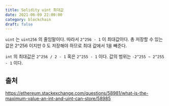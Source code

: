 ```yaml
---
title: Solidity uint 최대값
date: 2021-06-09 22:00:00
category: blockchain
draft: false
---
```


`uint` 는 `uint256` 의 줄임말이다. 따라서 `2^256 - 1` 이 최대값이다. 총 저장할 수 있는 값은 2^256 이지만 0 도 저장해야 하므로 최대 값에서 1을 빼준다.

`int` 의 최대값은 `2^256 / 2 - 1` 혹은 `2^255 - 1` 이다. 값의 범위는 `-2^255 ~ 2^255 - 1` 이다.

## 출처

https://ethereum.stackexchange.com/questions/58981/what-is-the-maximum-value-an-int-and-uint-can-store/58985
